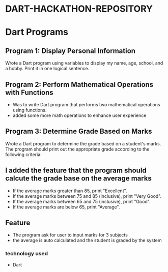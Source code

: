# DART-HACKATHON-REPOSITORY


# Dart Programs



## Program 1: Display Personal Information
Wrote a Dart program using variables to display my name, age, school, and a hobby. Print it in one logical sentence.

## Program 2: Perform Mathematical Operations with Functions
- Was to write Dart program that performs two mathematical operations using functions.
 - added some more math operations to enhance user experience

## Program 3: Determine Grade Based on Marks
Wrote a Dart program to determine the grade based on a student's marks. The program should print out the appropriate grade according to the following criteria:
## I added the feature that the program should calcute the grade base on the average marks
- If the average marks greater than 85, print "Excellent".
- If the average marks between 75 and 85 (inclusive), print "Very Good".
- If the average marks between 65 and 75 (inclusive), print "Good".
- If the average marks are below 65, print "Average".

## Feature
- The program ask for user to input marks for 3 subjects
- the average is auto calculated and the student is graded by the system

### technology used
- Dart
